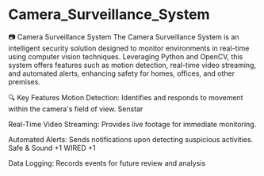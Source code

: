 # Camera_Surveillance_System
📷 Camera Surveillance System
The Camera Surveillance System is an intelligent security solution designed to monitor environments in real-time using computer vision techniques. Leveraging Python and OpenCV, this system offers features such as motion detection, real-time video streaming, and automated alerts, enhancing safety for homes, offices, and other premises.​

🔍 Key Features
Motion Detection: Identifies and responds to movement within the camera's field of view.​
Senstar

Real-Time Video Streaming: Provides live footage for immediate monitoring.​

Automated Alerts: Sends notifications upon detecting suspicious activities.​
Safe & Sound
+1
WIRED
+1

Data Logging: Records events for future review and analysis
